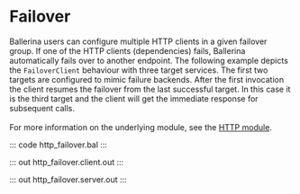 # Failover

Ballerina users can configure multiple HTTP clients in a given failover group. 
If one of the HTTP clients (dependencies) fails, Ballerina automatically fails over to another endpoint.
The following example depicts the `FailoverClient` behaviour with three target services. The first two targets
are configured to mimic failure backends.
After the first invocation the client resumes the failover from the last successful target. In this case it is
the third target and the client will get the immediate response for subsequent calls.<br/><br/>
For more information on the underlying module, 
see the [HTTP module](https://lib.ballerina.io/ballerina/http/latest/).

::: code http_failover.bal :::

::: out http_failover.client.out :::

::: out http_failover.server.out :::